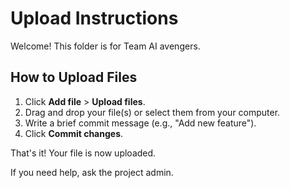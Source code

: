 # Upload Instructions

Welcome! This folder is for Team AI avengers.

## How to Upload Files

1. Click **Add file** > **Upload files**.
2. Drag and drop your file(s) or select them from your computer.
3. Write a brief commit message (e.g., "Add new feature").
4. Click **Commit changes**.

That's it! Your file is now uploaded.

If you need help, ask the project admin.